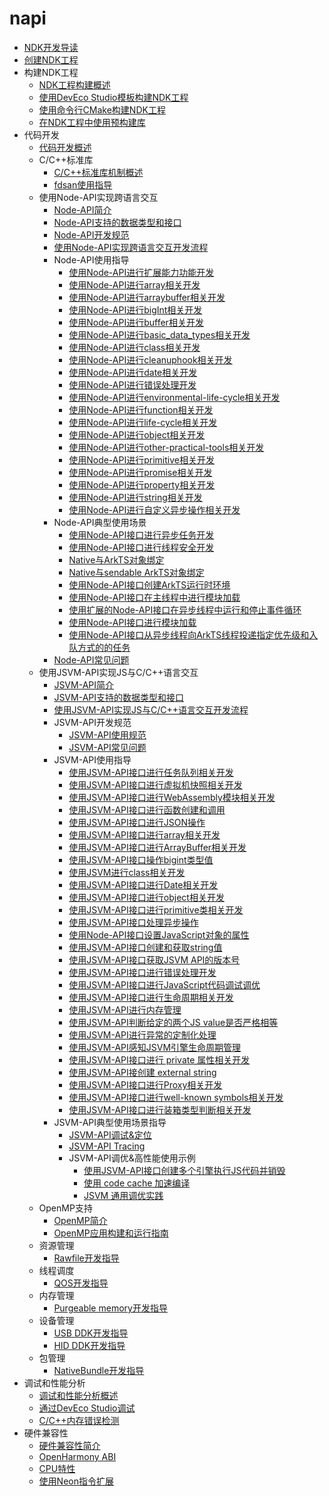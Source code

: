 # napi

- [NDK开发导读](ndk-development-overview.md)
- [创建NDK工程](create-with-ndk.md)
- 构建NDK工程
  - [NDK工程构建概述](build-with-ndk-overview.md)
  - [使用DevEco Studio模板构建NDK工程](build-with-ndk-ide.md)
  - [使用命令行CMake构建NDK工程](build-with-ndk-cmake.md)
  - [在NDK工程中使用预构建库](build-with-ndk-prebuilts.md)
- 代码开发
  - [代码开发概述](develop-code-overview.md)
  - C/C++标准库
    - [C/C++标准库机制概述](c-cpp-overview.md)
    - [fdsan使用指导](fdsan.md)
  - 使用Node-API实现跨语言交互
    - [Node-API简介](napi-introduction.md)
    - [Node-API支持的数据类型和接口](napi-data-types-interfaces.md)
    - [Node-API开发规范](napi-guidelines.md)
    - [使用Node-API实现跨语言交互开发流程](use-napi-process.md)
    - Node-API使用指导
      - [使用Node-API进行扩展能力功能开发](use-napi-about-extension.md)
      - [使用Node-API进行array相关开发](use-napi-about-array.md)
      - [使用Node-API进行arraybuffer相关开发](use-napi-about-arraybuffer.md)
      - [使用Node-API进行bigInt相关开发](use-napi-about-bigint.md)
      - [使用Node-API进行buffer相关开发](use-napi-about-buffer.md)
      - [使用Node-API进行basic_data_types相关开发](use-napi-basic-data-types.md)
      - [使用Node-API进行class相关开发](use-napi-about-class.md)
      - [使用Node-API进行cleanuphook相关开发](use-napi-about-cleanuphook.md)
      - [使用Node-API进行date相关开发](use-napi-about-date.md)
      - [使用Node-API进行错误处理开发](use-napi-about-error.md)
      - [使用Node-API进行environmental-life-cycle相关开发](use-napi-about-environmental-life-cycle.md)
      - [使用Node-API进行function相关开发](use-napi-about-function.md)
      - [使用Node-API进行life-cycle相关开发](use-napi-life-cycle.md)
      - [使用Node-API进行object相关开发](use-napi-about-object.md)
      - [使用Node-API进行other-practical-tools相关开发](use-napi-about-other-practical-tools.md)
      - [使用Node-API进行primitive相关开发](use-napi-about-primitive.md)
      - [使用Node-API进行promise相关开发](use-napi-about-promise.md)
      - [使用Node-API进行property相关开发](use-napi-about-property.md)
      - [使用Node-API进行string相关开发](use-napi-about-string.md)
      - [使用Node-API进行自定义异步操作相关开发](use-napi-about-custom-asynchronous-operations.md)
    - Node-API典型使用场景
      - [使用Node-API接口进行异步任务开发](use-napi-asynchronous-task.md)
      - [使用Node-API接口进行线程安全开发](use-napi-thread-safety.md)
      - [Native与ArkTS对象绑定](use-napi-object-wrap.md)
      - [Native与sendable ArkTS对象绑定](use-sendable-napi.md)
      - [使用Node-API接口创建ArkTS运行时环境](use-napi-ark-runtime.md)
      - [使用Node-API接口在主线程中进行模块加载](use-napi-load-module.md)
      - [使用扩展的Node-API接口在异步线程中运行和停止事件循环](use-napi-event-loop.md)
      - [使用Node-API接口进行模块加载](use-napi-load-module-with-info.md)
      - [使用Node-API接口从异步线程向ArkTS线程投递指定优先级和入队方式的的任务](use-call-threadsafe-function-with-priority.md)
    - [Node-API常见问题](use-napi-faqs.md)
  - 使用JSVM-API实现JS与C/C++语言交互
    - [JSVM-API简介](jsvm-introduction.md)
    - [JSVM-API支持的数据类型和接口](jsvm-data-types-interfaces.md)
    - [使用JSVM-API实现JS与C/C++语言交互开发流程](use-jsvm-process.md)
    - JSVM-API开发规范
      - [JSVM-API使用规范](jsvm-guidelines.md)
      - [JSVM-API常见问题](jsvm-frequently-questions.md)
    - JSVM-API使用指导
      - [使用JSVM-API接口进行任务队列相关开发](use-jsvm-execute_tasks.md)
      - [使用JSVM-API接口进行虚拟机快照相关开发](use-jsvm-create-snapshot.md)
      - [使用JSVM-API接口进行WebAssembly模块相关开发](use-jsvm-about-wasm.md)
      - [使用JSVM-API接口进行函数创建和调用](use-jsvm-function-call.md)
      - [使用JSVM-API接口进行JSON操作](use-jsvm-about-JSON.md)
      - [使用JSVM-API接口进行array相关开发](use-jsvm-about-array.md)
      - [使用JSVM-API接口进行ArrayBuffer相关开发](use-jsvm-about-arraybuffer.md)
      - [使用JSVM-API接口操作bigint类型值](use-jsvm-about-bigint.md)
      - [使用JSVM进行class相关开发](use-jsvm-about-class.md)
      - [使用JSVM-API接口进行Date相关开发](use-jsvm-about-date.md)
      - [使用JSVM-API接口进行object相关开发](use-jsvm-about-object.md)
      - [使用JSVM-API接口进行primitive类相关开发](use-jsvm-about-primitive.md)
      - [使用JSVM-API接口处理异步操作](use-jsvm-about-promise.md)
      - [使用Node-API接口设置JavaScript对象的属性](use-jsvm-about-property.md)
      - [使用JSVM-API接口创建和获取string值](use-jsvm-about-string.md)
      - [使用JSVM-API接口获取JSVM API的版本号](use-jsvm-about-version.md)
      - [使用JSVM-API接口进行错误处理开发](use-jsvm-error.md)
      - [使用JSVM-API接口进行JavaScript代码调试调优](use-jsvm-heapstatistics-debugger-cpuprofiler-heapsnapshot.md)
      - [使用JSVM-API接口进行生命周期相关开发](use-jsvm-life-cycle.md)
      - [使用JSVM-API进行内存管理](use-jsvm-memory-management.md)
      - [使用JSVM-API判断给定的两个JS value是否严格相等](use-jsvm-strict-equals.md)
      - [使用JSVM-API进行异常的定制化处理](use-jsvm-trigger-exceptions.md)
      - [使用JSVM-API感知JSVM引擎生命周期管理](use-jsvm-trigger-gc.md)
      - [使用JSVM-API接口进行 private 属性相关开发](use-jsvm-about-private.md)
      - [使用JSVM-API接创建 external string](use-jsvm-about-external-string.md)
      - [使用JSVM-API接口进行Proxy相关开发](use-jsvm-about-proxy.md)
      - [使用JSVM-API接口进行well-known symbols相关开发](use-jsvm-about-well-known-symbols.md)
      - [使用JSVM-API接口进行装箱类型判断相关开发](use-jsvm-about-wrapper-object.md)
    - JSVM-API典型使用场景指导
      - [JSVM-API调试&定位](jsvm-debugger-cpuprofiler-heapsnapshot.md)
      - [JSVM-API Tracing](use-jsvm-about-trace.md)
      - JSVM-API调优&高性能使用示例
        - [使用JSVM-API接口创建多个引擎执行JS代码并销毁](use-jsvm-runtime-task.md)
        - [使用 code cache 加速编译](use-jsvm-about-code-cache.md)
        - [JSVM 通用调优实践](jsvm-optimizations.md)
  - OpenMP支持
    - [OpenMP简介](openmp-overview.md)
    - [OpenMP应用构建和运行指南](openmp-guideline.md)
  - 资源管理
    - [Rawfile开发指导](rawfile-guidelines.md)
  - 线程调度
    - [QOS开发指导](qos-guidelines.md)
  - 内存管理
    - [Purgeable memory开发指导](purgeable-memory-guidelines.md)
  - 设备管理
    - [USB DDK开发指导](usb-ddk-guidelines.md)
    - [HID DDK开发指导](hid-ddk-guidelines.md)
  - 包管理
    - [NativeBundle开发指导](native-bundle-guidelines.md)
- 调试和性能分析
  - [调试和性能分析概述](debug-performance-profiling-overview.md)
  - [通过DevEco Studio调试](debug-ide.md)
  - [C/C++内存错误检测](debug-asan.md)
- 硬件兼容性
  - [硬件兼容性简介](hw-guide.md)
  - [OpenHarmony ABI](ohos-abi.md)
  - [CPU特性](cpu-features.md)
  - [使用Neon指令扩展](neon-guide.md)
